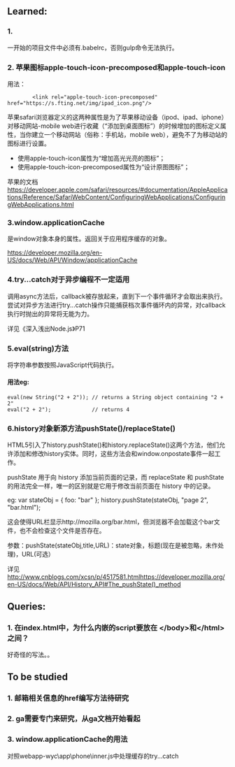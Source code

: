 ## Learned:

### 1.
一开始的项目文件中必须有.babelrc，否则gulp命令无法执行。

### 2. 苹果图标apple-touch-icon-precomposed和apple-touch-icon

用法：

			<link rel="apple-touch-icon-precomposed" href="https://s.fting.net/img/ipad_icon.png"/>

苹果safari浏览器定义的这两种属性是为了苹果移动设备（ipod、ipad、iphone）对移动网站-mobile web进行收藏（“添加到桌面图标”）的时候增加的图标定义属性，当你建立一个移动网站（俗称：手机站，mobile web），避免不了为移动站的图标进行设置。

- 使用apple-touch-icon属性为“增加高光光亮的图标”；
- 使用apple-touch-icon-precomposed属性为“设计原图图标”；

苹果的文档<https://developer.apple.com/safari/resources/#documentation/AppleApplications/Reference/SafariWebContent/ConfiguringWebApplications/ConfiguringWebApplications.html>

### 3.window.applicationCache
是window对象本身的属性。返回关于应用程序缓存的对象。

<https://developer.mozilla.org/en-US/docs/Web/API/Window/applicationCache>

### 4.try...catch对于异步编程不一定适用
调用async方法后，callback被存放起来，直到下一个事件循环才会取出来执行。尝试对异步方法进行try...catch操作只能捕获档次事件循环内的异常，对callback执行时抛出的异常将无能为力。

详见《深入浅出Node.js》P71

### 5.eval(string)方法
将字符串参数按照JavaScript代码执行。

#### 用法eg:

	eval(new String("2 + 2")); // returns a String object containing "2 + 2"
	eval("2 + 2");             // returns 4


### 6.history对象新添方法pushState()/replaceState()
HTML5引入了history.pushState()和history.replaceState()这两个方法，他们允许添加和修改history实体。同时，这些方法会和window.onpostate事件一起工作。

pushState 用于向 history 添加当前页面的记录，而 replaceState 和 pushState 的用法完全一样，唯一的区别就是它用于修改当前页面在 history 中的记录。

eg:
		var stateObj = { foo: "bar" };
		history.pushState(stateObj, "page 2", "bar.html");

这会使得URL栏显示http://mozilla.org/bar.html，但浏览器不会加载这个bar文件，也不会检查这个文件是否存在。

参数：pushState(stateObj,title,URL)：state对象，标题(现在是被忽略，未作处理)，URL(可选）

详见<http://www.cnblogs.com/xcsn/p/4517581.html><https://developer.mozilla.org/en-US/docs/Web/API/History_API#The_pushState()_method>

## Queries:
### 1. 在index.html中，为什么内嵌的script要放在 \</body\>和\</html\>之间？
好奇怪的写法。。

## To be studied
### 1. 邮箱相关信息的href编写方法待研究

### 2. ga需要专门来研究，从ga文档开始看起

### 3. window.applicationCache的用法
对照webapp-wyc\app\phone\inner.js中处理缓存的try...catch